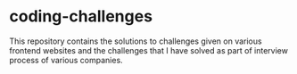 # coding-challenges
This repository contains the solutions to challenges given on various frontend websites and the challenges that I have solved as part of interview process of various companies.
